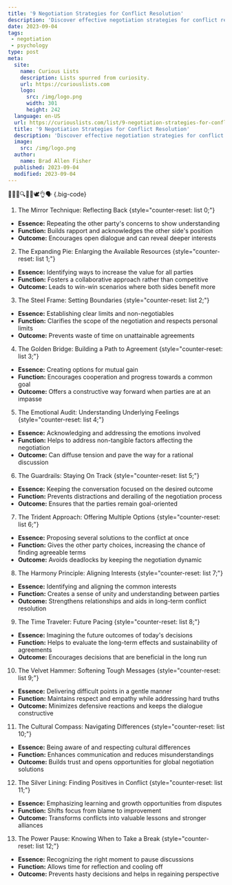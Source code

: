 ```yaml
---
title: '9 Negotiation Strategies for Conflict Resolution'
description: 'Discover effective negotiation strategies for conflict resolution. This guide equips you with practical techniques to navigate complex discussions and find common ground.'
date: 2023-09-04
tags:
 - negotiation
 - psychology
type: post
meta:
  site:
    name: Curious Lists
    description: Lists spurred from curiosity.
    url: https://curiouslists.com
    logo:
      src: /img/logo.png
      width: 301
      height: 242
  language: en-US
  url: https://curiouslists.com/list/9-negotiation-strategies-for-conflict-resolution
  title: '9 Negotiation Strategies for Conflict Resolution'
  description: 'Discover effective negotiation strategies for conflict resolution. This guide equips you with practical techniques to navigate complex discussions and find common ground.'
  image:
    src: /img/logo.png
  author:
    name: Brad Allen Fisher
  published: 2023-09-04
  modified: 2023-09-04
---
```



👥📝💡🔍🔄🤝🕊️👌🗣️ {.big-code}

1. The Mirror Technique: Reflecting Back {style="counter-reset: list 0;"}
  - **Essence:** Repeating the other party's concerns to show understanding
  - **Function:** Builds rapport and acknowledges the other side's position
  - **Outcome:** Encourages open dialogue and can reveal deeper interests

2. The Expanding Pie: Enlarging the Available Resources {style="counter-reset: list 1;"}
  - **Essence:** Identifying ways to increase the value for all parties
  - **Function:** Fosters a collaborative approach rather than competitive
  - **Outcome:** Leads to win-win scenarios where both sides benefit more

3. The Steel Frame: Setting Boundaries {style="counter-reset: list 2;"}
  - **Essence:** Establishing clear limits and non-negotiables
  - **Function:** Clarifies the scope of the negotiation and respects personal limits
  - **Outcome:** Prevents waste of time on unattainable agreements

4. The Golden Bridge: Building a Path to Agreement {style="counter-reset: list 3;"}
  - **Essence:** Creating options for mutual gain
  - **Function:** Encourages cooperation and progress towards a common goal
  - **Outcome:** Offers a constructive way forward when parties are at an impasse

5. The Emotional Audit: Understanding Underlying Feelings {style="counter-reset: list 4;"}
  - **Essence:** Acknowledging and addressing the emotions involved
  - **Function:** Helps to address non-tangible factors affecting the negotiation
  - **Outcome:** Can diffuse tension and pave the way for a rational discussion

6. The Guardrails: Staying On Track {style="counter-reset: list 5;"}
  - **Essence:** Keeping the conversation focused on the desired outcome
  - **Function:** Prevents distractions and derailing of the negotiation process
  - **Outcome:** Ensures that the parties remain goal-oriented

7. The Trident Approach: Offering Multiple Options {style="counter-reset: list 6;"}
  - **Essence:** Proposing several solutions to the conflict at once
  - **Function:** Gives the other party choices, increasing the chance of finding agreeable terms
  - **Outcome:** Avoids deadlocks by keeping the negotiation dynamic

8. The Harmony Principle: Aligning Interests {style="counter-reset: list 7;"}
  - **Essence:** Identifying and aligning the common interests
  - **Function:** Creates a sense of unity and understanding between parties
  - **Outcome:** Strengthens relationships and aids in long-term conflict resolution

9. The Time Traveler: Future Pacing {style="counter-reset: list 8;"}
  - **Essence:** Imagining the future outcomes of today's decisions
  - **Function:** Helps to evaluate the long-term effects and sustainability of agreements
  - **Outcome:** Encourages decisions that are beneficial in the long run

10. The Velvet Hammer: Softening Tough Messages {style="counter-reset: list 9;"}
  - **Essence:** Delivering difficult points in a gentle manner
  - **Function:** Maintains respect and empathy while addressing hard truths
  - **Outcome:** Minimizes defensive reactions and keeps the dialogue constructive

11. The Cultural Compass: Navigating Differences {style="counter-reset: list 10;"}
  - **Essence:** Being aware of and respecting cultural differences
  - **Function:** Enhances communication and reduces misunderstandings
  - **Outcome:** Builds trust and opens opportunities for global negotiation solutions

12. The Silver Lining: Finding Positives in Conflict {style="counter-reset: list 11;"}
  - **Essence:** Emphasizing learning and growth opportunities from disputes
  - **Function:** Shifts focus from blame to improvement
  - **Outcome:** Transforms conflicts into valuable lessons and stronger alliances

13. The Power Pause: Knowing When to Take a Break {style="counter-reset: list 12;"}
  - **Essence:** Recognizing the right moment to pause discussions
  - **Function:** Allows time for reflection and cooling off
  - **Outcome:** Prevents hasty decisions and helps in regaining perspective